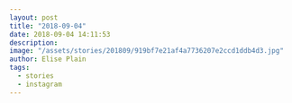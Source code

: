 ```yaml
---
layout: post
title: "2018-09-04"
date: 2018-09-04 14:11:53
description: 
image: "/assets/stories/201809/919bf7e21af4a7736207e2ccd1ddb4d3.jpg"
author: Elise Plain
tags: 
  - stories
  - instagram
---
```



<p></p>
